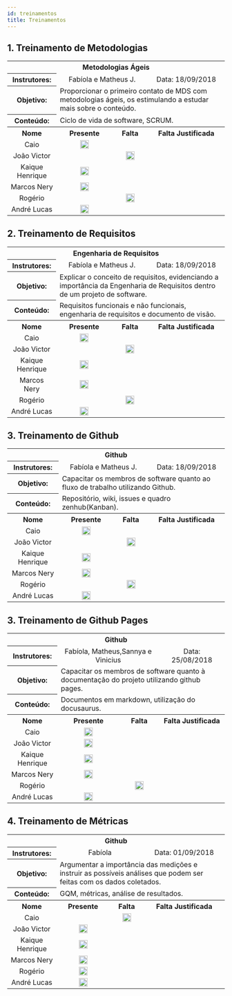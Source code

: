```yaml
---
id: treinamentos
title: Treinamentos
---
```



## 1. Treinamento de Metodologias
<table>
  <tbody><tr>
    <th colspan="4">Metodologias Ágeis</th>
  </tr>
 <tr>
    <th colspan="1">Instrutores:</th>
   <td colspan="2" align="center"> Fabíola e Matheus J.
    </td>
<td colspan="1" align="center"> Data: 18/09/2018
  </td>
</tr>
 <tr>
 </tr>
<tr>
    <th colspan="1">Objetivo:</th>
   <td colspan="3"> Proporcionar o primeiro contato de MDS com metodologias ágeis, os estimulando a estudar mais sobre o conteúdo.
  </td>
</tr>
<tr>
    <th colspan="1">Conteúdo:</th>
   <td colspan="3"> Ciclo de vida de software, SCRUM.
  </td>
</tr>
 <tr>
    <th>Nome</th>
    <th>Presente</th>
    <th>Falta</th>
    <th>Falta Justificada<br>
</th>
  </tr>
 <tr>
    <td align="center"> Caio
    </td>
<td align="center"> <img class="emoji" title=":white_check_mark:" alt=":white_check_mark:" src="https://camo.githubusercontent.com/1ddba8041888820bf881e1894ae67a973eaccb7d/68747470733a2f2f6173736574732d63646e2e6769746875622e636f6d2f696d616765732f69636f6e732f656d6f6a692f756e69636f64652f323730352e706e67" height="20" width="20" align="absmiddle" data-canonical-src="https://assets-cdn.github.com/images/icons/emoji/unicode/2705.png">
    </td>
<td align="center">
    </td>
<td align="center"> <br>
  </td>
</tr>
 <tr>
    <td align="center"> João Victor
    </td>
<td align="center">
    </td>
<td align="center">
 <img class="emoji" title=":white_check_mark:" alt=":white_check_mark:" src="https://camo.githubusercontent.com/1ddba8041888820bf881e1894ae67a973eaccb7d/68747470733a2f2f6173736574732d63646e2e6769746875622e636f6d2f696d616765732f69636f6e732f656d6f6a692f756e69636f64652f323730352e706e67" height="20" width="20" align="absmiddle" data-canonical-src="https://assets-cdn.github.com/images/icons/emoji/unicode/2705.png">
    </td>
<td align="center"> <br>
  </td>
</tr>
 <tr>
    <td align="center"> Kaique Henrique
    </td>
<td align="center"> <img class="emoji" title=":white_check_mark:" alt=":white_check_mark:" src="https://camo.githubusercontent.com/1ddba8041888820bf881e1894ae67a973eaccb7d/68747470733a2f2f6173736574732d63646e2e6769746875622e636f6d2f696d616765732f69636f6e732f656d6f6a692f756e69636f64652f323730352e706e67" height="20" width="20" align="absmiddle" data-canonical-src="https://assets-cdn.github.com/images/icons/emoji/unicode/2705.png">
    </td>
<td align="center">
    </td>
<td align="center"> <br>
  </td>
</tr>
 <tr>
    <td align="center"> Marcos Nery
    </td>
<td align="center"> <img class="emoji" title=":white_check_mark:" alt=":white_check_mark:" src="https://camo.githubusercontent.com/1ddba8041888820bf881e1894ae67a973eaccb7d/68747470733a2f2f6173736574732d63646e2e6769746875622e636f6d2f696d616765732f69636f6e732f656d6f6a692f756e69636f64652f323730352e706e67" height="20" width="20" align="absmiddle" data-canonical-src="https://assets-cdn.github.com/images/icons/emoji/unicode/2705.png">
    </td>
<td align="center">
    </td>
<td align="center"> <br>
  </td>
</tr>

 <tr>
    <td align="center"> Rogério
    </td>
<td align="center">
    </td>
<td align="center"><img class="emoji" title=":white_check_mark:" alt=":white_check_mark:" src="https://camo.githubusercontent.com/1ddba8041888820bf881e1894ae67a973eaccb7d/68747470733a2f2f6173736574732d63646e2e6769746875622e636f6d2f696d616765732f69636f6e732f656d6f6a692f756e69636f64652f323730352e706e67" height="20" width="20" align="absmiddle" data-canonical-src="https://assets-cdn.github.com/images/icons/emoji/unicode/2705.png">
    </td>
<td align="center"> <br>
  </td>
</tr>
 <tr>
    <td align="center"> André Lucas
    </td>
<td align="center"> <img class="emoji" title=":white_check_mark:" alt=":white_check_mark:" src="https://camo.githubusercontent.com/1ddba8041888820bf881e1894ae67a973eaccb7d/68747470733a2f2f6173736574732d63646e2e6769746875622e636f6d2f696d616765732f69636f6e732f656d6f6a692f756e69636f64652f323730352e706e67" height="20" width="20" align="absmiddle" data-canonical-src="https://assets-cdn.github.com/images/icons/emoji/unicode/2705.png">
    </td>
<td align="center">
    </td>
<td align="center"> <br>
  </td>
</tr>
</tbody></table>


## 2. Treinamento de Requisitos


<table>
  <tbody><tr>
    <th colspan="4">Engenharia de Requisitos</th>
  </tr>
 <tr>
    <th colspan="1">Instrutores:</th>
   <td colspan="2" align="center"> Fabíola e Matheus J.
    </td>
<td colspan="1" align="center"> Data: 18/09/2018
  </td>
</tr>
 <tr>
 </tr>
<tr>
    <th colspan="1">Objetivo:</th>
   <td colspan="3"> Explicar o conceito de requisitos, evidenciando a importância da Engenharia de Requisitos dentro de um projeto de software.
  </td>
</tr>
<tr>
    <th colspan="1">Conteúdo:</th>
   <td colspan="3"> Requisitos funcionais e não funcionais, engenharia de requisitos e documento de visão.
  </td>
</tr>
 <tr>
    <th>Nome</th>
    <th>Presente</th>
    <th>Falta</th>
    <th>Falta Justificada<br>
</th>
  </tr>
 <tr>
    <td align="center"> Caio
    </td>
<td align="center"> <img class="emoji" title=":white_check_mark:" alt=":white_check_mark:" src="https://camo.githubusercontent.com/1ddba8041888820bf881e1894ae67a973eaccb7d/68747470733a2f2f6173736574732d63646e2e6769746875622e636f6d2f696d616765732f69636f6e732f656d6f6a692f756e69636f64652f323730352e706e67" height="20" width="20" align="absmiddle" data-canonical-src="https://assets-cdn.github.com/images/icons/emoji/unicode/2705.png">
    </td>
<td align="center">
    </td>
<td align="center"> <br>
  </td>
</tr>
 <tr>
    <td align="center"> João Victor
    </td>
<td align="center">
    </td>
<td align="center">
 <img class="emoji" title=":white_check_mark:" alt=":white_check_mark:" src="https://camo.githubusercontent.com/1ddba8041888820bf881e1894ae67a973eaccb7d/68747470733a2f2f6173736574732d63646e2e6769746875622e636f6d2f696d616765732f69636f6e732f656d6f6a692f756e69636f64652f323730352e706e67" height="20" width="20" align="absmiddle" data-canonical-src="https://assets-cdn.github.com/images/icons/emoji/unicode/2705.png">
    </td>
<td align="center"> <br>
  </td>
</tr>
 <tr>
    <td align="center"> Kaique Henrique
    </td>
<td align="center"> <img class="emoji" title=":white_check_mark:" alt=":white_check_mark:" src="https://camo.githubusercontent.com/1ddba8041888820bf881e1894ae67a973eaccb7d/68747470733a2f2f6173736574732d63646e2e6769746875622e636f6d2f696d616765732f69636f6e732f656d6f6a692f756e69636f64652f323730352e706e67" height="20" width="20" align="absmiddle" data-canonical-src="https://assets-cdn.github.com/images/icons/emoji/unicode/2705.png">
    </td>
<td align="center">
    </td>
<td align="center"> <br>
  </td>
</tr>
 <tr>
    <td align="center"> Marcos Nery
    </td>
<td align="center"> <img class="emoji" title=":white_check_mark:" alt=":white_check_mark:" src="https://camo.githubusercontent.com/1ddba8041888820bf881e1894ae67a973eaccb7d/68747470733a2f2f6173736574732d63646e2e6769746875622e636f6d2f696d616765732f69636f6e732f656d6f6a692f756e69636f64652f323730352e706e67" height="20" width="20" align="absmiddle" data-canonical-src="https://assets-cdn.github.com/images/icons/emoji/unicode/2705.png">
    </td>
<td align="center">
    </td>
<td align="center"> <br>
  </td>
</tr>

 <tr>
    <td align="center"> Rogério
    </td>
<td align="center">
    </td>
<td align="center"><img class="emoji" title=":white_check_mark:" alt=":white_check_mark:" src="https://camo.githubusercontent.com/1ddba8041888820bf881e1894ae67a973eaccb7d/68747470733a2f2f6173736574732d63646e2e6769746875622e636f6d2f696d616765732f69636f6e732f656d6f6a692f756e69636f64652f323730352e706e67" height="20" width="20" align="absmiddle" data-canonical-src="https://assets-cdn.github.com/images/icons/emoji/unicode/2705.png">
    </td>
<td align="center"> <br>
  </td>
</tr>
 <tr>
    <td align="center"> André Lucas
    </td>
<td align="center"> <img class="emoji" title=":white_check_mark:" alt=":white_check_mark:" src="https://camo.githubusercontent.com/1ddba8041888820bf881e1894ae67a973eaccb7d/68747470733a2f2f6173736574732d63646e2e6769746875622e636f6d2f696d616765732f69636f6e732f656d6f6a692f756e69636f64652f323730352e706e67" height="20" width="20" align="absmiddle" data-canonical-src="https://assets-cdn.github.com/images/icons/emoji/unicode/2705.png">
    </td>
<td align="center">
    </td>
<td align="center"> <br>
  </td>
</tr>
</tbody></table>



## 3. Treinamento de Github


<table>
  <tbody><tr>
    <th colspan="4">Github</th>
  </tr>
 <tr>
    <th colspan="1">Instrutores:</th>
   <td colspan="2" align="center"> Fabíola e Matheus J.
    </td>
<td colspan="1" align="center"> Data: 18/09/2018
  </td>
</tr>
 <tr>
 </tr>
<tr>
    <th colspan="1">Objetivo:</th>
   <td colspan="3"> Capacitar os membros de software quanto ao fluxo de trabalho utilizando Github.
  </td>
</tr>
<tr>
    <th colspan="1">Conteúdo:</th>
   <td colspan="3"> Repositório, wiki, issues e quadro zenhub(Kanban).
  </td>
</tr>
 <tr>
    <th>Nome</th>
    <th>Presente</th>
    <th>Falta</th>
    <th>Falta Justificada<br>
</th>
  </tr>
 <tr>
    <td align="center"> Caio
    </td>
<td align="center"> <img class="emoji" title=":white_check_mark:" alt=":white_check_mark:" src="https://camo.githubusercontent.com/1ddba8041888820bf881e1894ae67a973eaccb7d/68747470733a2f2f6173736574732d63646e2e6769746875622e636f6d2f696d616765732f69636f6e732f656d6f6a692f756e69636f64652f323730352e706e67" height="20" width="20" align="absmiddle" data-canonical-src="https://assets-cdn.github.com/images/icons/emoji/unicode/2705.png">
    </td>
<td align="center">
    </td>
<td align="center"> <br>
  </td>
</tr>
 <tr>
    <td align="center"> João Victor
    </td>
<td align="center">
    </td>
<td align="center">
 <img class="emoji" title=":white_check_mark:" alt=":white_check_mark:" src="https://camo.githubusercontent.com/1ddba8041888820bf881e1894ae67a973eaccb7d/68747470733a2f2f6173736574732d63646e2e6769746875622e636f6d2f696d616765732f69636f6e732f656d6f6a692f756e69636f64652f323730352e706e67" height="20" width="20" align="absmiddle" data-canonical-src="https://assets-cdn.github.com/images/icons/emoji/unicode/2705.png">
    </td>
<td align="center"> <br>
  </td>
</tr>
 <tr>
    <td align="center"> Kaique Henrique
    </td>
<td align="center"> <img class="emoji" title=":white_check_mark:" alt=":white_check_mark:" src="https://camo.githubusercontent.com/1ddba8041888820bf881e1894ae67a973eaccb7d/68747470733a2f2f6173736574732d63646e2e6769746875622e636f6d2f696d616765732f69636f6e732f656d6f6a692f756e69636f64652f323730352e706e67" height="20" width="20" align="absmiddle" data-canonical-src="https://assets-cdn.github.com/images/icons/emoji/unicode/2705.png">
    </td>
<td align="center">
    </td>
<td align="center"> <br>
  </td>
</tr>
 <tr>
    <td align="center"> Marcos Nery
    </td>
<td align="center"> <img class="emoji" title=":white_check_mark:" alt=":white_check_mark:" src="https://camo.githubusercontent.com/1ddba8041888820bf881e1894ae67a973eaccb7d/68747470733a2f2f6173736574732d63646e2e6769746875622e636f6d2f696d616765732f69636f6e732f656d6f6a692f756e69636f64652f323730352e706e67" height="20" width="20" align="absmiddle" data-canonical-src="https://assets-cdn.github.com/images/icons/emoji/unicode/2705.png">
    </td>
<td align="center">
    </td>
<td align="center"> <br>
  </td>
</tr>

 <tr>
    <td align="center"> Rogério
    </td>
<td align="center">
    </td>
<td align="center"><img class="emoji" title=":white_check_mark:" alt=":white_check_mark:" src="https://camo.githubusercontent.com/1ddba8041888820bf881e1894ae67a973eaccb7d/68747470733a2f2f6173736574732d63646e2e6769746875622e636f6d2f696d616765732f69636f6e732f656d6f6a692f756e69636f64652f323730352e706e67" height="20" width="20" align="absmiddle" data-canonical-src="https://assets-cdn.github.com/images/icons/emoji/unicode/2705.png">
    </td>
<td align="center"> <br>
  </td>
</tr>
 <tr>
    <td align="center"> André Lucas
    </td>
<td align="center"> <img class="emoji" title=":white_check_mark:" alt=":white_check_mark:" src="https://camo.githubusercontent.com/1ddba8041888820bf881e1894ae67a973eaccb7d/68747470733a2f2f6173736574732d63646e2e6769746875622e636f6d2f696d616765732f69636f6e732f656d6f6a692f756e69636f64652f323730352e706e67" height="20" width="20" align="absmiddle" data-canonical-src="https://assets-cdn.github.com/images/icons/emoji/unicode/2705.png">
    </td>
<td align="center">
    </td>
<td align="center"> <br>
  </td>
</tr>
</tbody></table>




## 3. Treinamento de Github Pages


<table>
  <tbody><tr>
    <th colspan="4">Github</th>
  </tr>
 <tr>
    <th colspan="1">Instrutores:</th>
   <td colspan="2" align="center"> Fabíola, Matheus,Sannya e Vinicius
    </td>
<td colspan="1" align="center"> Data: 25/08/2018
  </td>
</tr>
 <tr>
 </tr>
<tr>
    <th colspan="1">Objetivo:</th>
   <td colspan="3"> Capacitar os membros de software quanto à documentação do projeto utilizando github pages.
  </td>
</tr>
<tr>
    <th colspan="1">Conteúdo:</th>
   <td colspan="3"> Documentos em markdown, utilização do docusaurus.
  </td>
</tr>
 <tr>
    <th>Nome</th>
    <th>Presente</th>
    <th>Falta</th>
    <th>Falta Justificada<br>
</th>
  </tr>
 <tr>
    <td align="center"> Caio
    </td>
<td align="center"> <img class="emoji" title=":white_check_mark:" alt=":white_check_mark:" src="https://camo.githubusercontent.com/1ddba8041888820bf881e1894ae67a973eaccb7d/68747470733a2f2f6173736574732d63646e2e6769746875622e636f6d2f696d616765732f69636f6e732f656d6f6a692f756e69636f64652f323730352e706e67" height="20" width="20" align="absmiddle" data-canonical-src="https://assets-cdn.github.com/images/icons/emoji/unicode/2705.png">
    </td>
<td align="center">
    </td>
<td align="center"> <br>
  </td>
</tr>
 <tr>
    <td align="center"> João Victor
    </td>
<td align="center">
<img class="emoji" title=":white_check_mark:" alt=":white_check_mark:" src="https://camo.githubusercontent.com/1ddba8041888820bf881e1894ae67a973eaccb7d/68747470733a2f2f6173736574732d63646e2e6769746875622e636f6d2f696d616765732f69636f6e732f656d6f6a692f756e69636f64652f323730352e706e67" height="20" width="20" align="absmiddle" data-canonical-src="https://assets-cdn.github.com/images/icons/emoji/unicode/2705.png">
    </td>
<td align="center">
    </td>
<td align="center"> <br>
  </td>
</tr>
 <tr>
    <td align="center"> Kaique Henrique
    </td>
<td align="center"> <img class="emoji" title=":white_check_mark:" alt=":white_check_mark:" src="https://camo.githubusercontent.com/1ddba8041888820bf881e1894ae67a973eaccb7d/68747470733a2f2f6173736574732d63646e2e6769746875622e636f6d2f696d616765732f69636f6e732f656d6f6a692f756e69636f64652f323730352e706e67" height="20" width="20" align="absmiddle" data-canonical-src="https://assets-cdn.github.com/images/icons/emoji/unicode/2705.png">
    </td>
<td align="center">
    </td>
<td align="center"> <br>
  </td>
</tr>
 <tr>
    <td align="center"> Marcos Nery
    </td>
<td align="center"> <img class="emoji" title=":white_check_mark:" alt=":white_check_mark:" src="https://camo.githubusercontent.com/1ddba8041888820bf881e1894ae67a973eaccb7d/68747470733a2f2f6173736574732d63646e2e6769746875622e636f6d2f696d616765732f69636f6e732f656d6f6a692f756e69636f64652f323730352e706e67" height="20" width="20" align="absmiddle" data-canonical-src="https://assets-cdn.github.com/images/icons/emoji/unicode/2705.png">
    </td>
<td align="center">
    </td>
<td align="center"> <br>
  </td>
</tr>

 <tr>
    <td align="center"> Rogério
    </td>
<td align="center">
    </td>
<td align="center"><img class="emoji" title=":white_check_mark:" alt=":white_check_mark:" src="https://camo.githubusercontent.com/1ddba8041888820bf881e1894ae67a973eaccb7d/68747470733a2f2f6173736574732d63646e2e6769746875622e636f6d2f696d616765732f69636f6e732f656d6f6a692f756e69636f64652f323730352e706e67" height="20" width="20" align="absmiddle" data-canonical-src="https://assets-cdn.github.com/images/icons/emoji/unicode/2705.png">
    </td>
<td align="center"> <br>
  </td>
</tr>
 <tr>
    <td align="center"> André Lucas
    </td>
<td align="center"> <img class="emoji" title=":white_check_mark:" alt=":white_check_mark:" src="https://camo.githubusercontent.com/1ddba8041888820bf881e1894ae67a973eaccb7d/68747470733a2f2f6173736574732d63646e2e6769746875622e636f6d2f696d616765732f69636f6e732f656d6f6a692f756e69636f64652f323730352e706e67" height="20" width="20" align="absmiddle" data-canonical-src="https://assets-cdn.github.com/images/icons/emoji/unicode/2705.png">
    </td>
<td align="center">
    </td>
<td align="center"> <br>
  </td>
</tr>
</tbody></table>




## 4. Treinamento de Métricas


<table>
  <tbody><tr>
    <th colspan="4">Github</th>
  </tr>
 <tr>
    <th colspan="1">Instrutores:</th>
   <td colspan="2" align="center"> Fabíola
    </td>
<td colspan="1" align="center"> Data: 01/09/2018
  </td>
</tr>
 <tr>
 </tr>
<tr>
    <th colspan="1">Objetivo:</th>
   <td colspan="3"> Argumentar a importância das medições e instruir as possíveis análises que podem ser feitas com os dados coletados.
  </td>
</tr>
<tr>
    <th colspan="1">Conteúdo:</th>
   <td colspan="3">GQM, métricas, análise de resultados.
  </td>
</tr>
 <tr>
    <th>Nome</th>
    <th>Presente</th>
    <th>Falta</th>
    <th>Falta Justificada<br>
</th>
  </tr>
 <tr>
    <td align="center"> Caio
    </td>
<td align="center">
    </td>
<td align="center">
 <img class="emoji" title=":white_check_mark:" alt=":white_check_mark:" src="https://camo.githubusercontent.com/1ddba8041888820bf881e1894ae67a973eaccb7d/68747470733a2f2f6173736574732d63646e2e6769746875622e636f6d2f696d616765732f69636f6e732f656d6f6a692f756e69636f64652f323730352e706e67" height="20" width="20" align="absmiddle" data-canonical-src="https://assets-cdn.github.com/images/icons/emoji/unicode/2705.png">
    </td>
<td align="center"> <br>
  </td>
</tr>
 <tr>
    <td align="center"> João Victor
    </td>
<td align="center">
<img class="emoji" title=":white_check_mark:" alt=":white_check_mark:" src="https://camo.githubusercontent.com/1ddba8041888820bf881e1894ae67a973eaccb7d/68747470733a2f2f6173736574732d63646e2e6769746875622e636f6d2f696d616765732f69636f6e732f656d6f6a692f756e69636f64652f323730352e706e67" height="20" width="20" align="absmiddle" data-canonical-src="https://assets-cdn.github.com/images/icons/emoji/unicode/2705.png">
    </td>
<td align="center">
    </td>
<td align="center"> <br>
  </td>
</tr>
 <tr>
    <td align="center"> Kaique Henrique
    </td>
<td align="center"> <img class="emoji" title=":white_check_mark:" alt=":white_check_mark:" src="https://camo.githubusercontent.com/1ddba8041888820bf881e1894ae67a973eaccb7d/68747470733a2f2f6173736574732d63646e2e6769746875622e636f6d2f696d616765732f69636f6e732f656d6f6a692f756e69636f64652f323730352e706e67" height="20" width="20" align="absmiddle" data-canonical-src="https://assets-cdn.github.com/images/icons/emoji/unicode/2705.png">
    </td>
<td align="center">
    </td>
<td align="center"> <br>
  </td>
</tr>
 <tr>
    <td align="center"> Marcos Nery
    </td>
<td align="center"> <img class="emoji" title=":white_check_mark:" alt=":white_check_mark:" src="https://camo.githubusercontent.com/1ddba8041888820bf881e1894ae67a973eaccb7d/68747470733a2f2f6173736574732d63646e2e6769746875622e636f6d2f696d616765732f69636f6e732f656d6f6a692f756e69636f64652f323730352e706e67" height="20" width="20" align="absmiddle" data-canonical-src="https://assets-cdn.github.com/images/icons/emoji/unicode/2705.png">
    </td>
<td align="center">
    </td>
<td align="center"> <br>
  </td>
</tr>

 <tr>
    <td align="center"> Rogério
    </td>
<td align="center"><img class="emoji" title=":white_check_mark:" alt=":white_check_mark:" src="https://camo.githubusercontent.com/1ddba8041888820bf881e1894ae67a973eaccb7d/68747470733a2f2f6173736574732d63646e2e6769746875622e636f6d2f696d616765732f69636f6e732f656d6f6a692f756e69636f64652f323730352e706e67" height="20" width="20" align="absmiddle" data-canonical-src="https://assets-cdn.github.com/images/icons/emoji/unicode/2705.png">
    </td>
    <td align="center">
    </td>
<td align="center"> <br>
  </td>
</tr>
 <tr>
    <td align="center"> André Lucas
    </td>
<td align="center"> <img class="emoji" title=":white_check_mark:" alt=":white_check_mark:" src="https://camo.githubusercontent.com/1ddba8041888820bf881e1894ae67a973eaccb7d/68747470733a2f2f6173736574732d63646e2e6769746875622e636f6d2f696d616765732f69636f6e732f656d6f6a692f756e69636f64652f323730352e706e67" height="20" width="20" align="absmiddle" data-canonical-src="https://assets-cdn.github.com/images/icons/emoji/unicode/2705.png">
    </td>
<td align="center">
    </td>
<td align="center"> <br>
  </td>
</tr>
</tbody></table>
